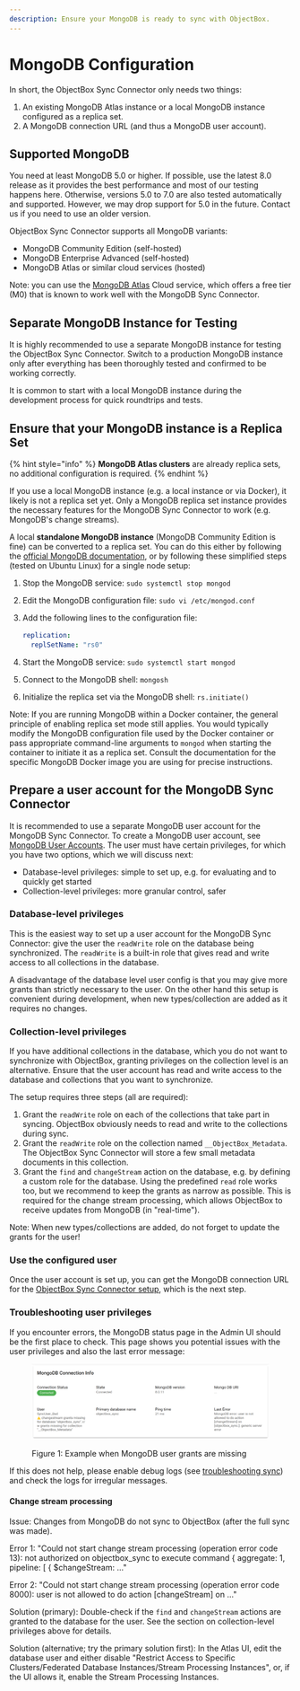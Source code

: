 ```yaml
---
description: Ensure your MongoDB is ready to sync with ObjectBox.
---
```


# MongoDB Configuration

In short, the ObjectBox Sync Connector only needs two things:

1. An existing MongoDB Atlas instance or a local MongoDB instance configured as a replica set.
2. A MongoDB connection URL (and thus a MongoDB user account).

## Supported MongoDB

You need at least MongoDB 5.0 or higher. If possible, use the latest 8.0 release as it provides the best performance and most of our testing happens here. Otherwise, versions 5.0 to 7.0 are also tested automatically and supported. However, we may drop support for 5.0 in the future. Contact us if you need to use an older version.

ObjectBox Sync Connector supports all MongoDB variants:

* MongoDB Community Edition (self-hosted)
* MongoDB Enterprise Advanced (self-hosted)
* MongoDB Atlas or similar cloud services (hosted)

Note: you can use the [MongoDB Atlas](https://www.mongodb.com/products/platform/atlas-database) Cloud service, which offers a free tier (M0) that is known to work well with the MongoDB Sync Connector.

## Separate MongoDB Instance for Testing

It is highly recommended to use a separate MongoDB instance for testing the ObjectBox Sync Connector. Switch to a production MongoDB instance only after everything has been thoroughly tested and confirmed to be working correctly.

It is common to start with a local MongoDB instance during the development process for quick roundtrips and tests.

## Ensure that your MongoDB instance is a Replica Set

{% hint style="info" %}
**MongoDB Atlas clusters** are already replica sets, no additional configuration is required.
{% endhint %}

If you use a local MongoDB instance (e.g. a local instance or via Docker), it likely is not a replica set yet.
Only a MongoDB replica set instance provides the necessary features for the MongoDB Sync Connector to work (e.g. MongoDB's change streams).

A local **standalone MongoDB instance** (MongoDB Community Edition is fine) can be converted to a replica set. You can do this either by following the [official MongoDB documentation](https://www.mongodb.com/docs/manual/tutorial/convert-standalone-to-replica-set/), or by following these simplified steps (tested on Ubuntu Linux) for a single node setup:

1. Stop the MongoDB service: `sudo systemctl stop mongod`
2. Edit the MongoDB configuration file: `sudo vi /etc/mongod.conf`
3.  Add the following lines to the configuration file:

    ```yaml
    replication:
      replSetName: "rs0"
    ```
4. Start the MongoDB service: `sudo systemctl start mongod`
5. Connect to the MongoDB shell: `mongosh`
6. Initialize the replica set via the MongoDB shell: `rs.initiate()`

Note: If you are running MongoDB within a Docker container, the general principle of enabling replica set mode still applies. You would typically modify the MongoDB configuration file used by the Docker container or pass appropriate command-line arguments to `mongod` when starting the container to initiate it as a replica set. Consult the documentation for the specific MongoDB Docker image you are using for precise instructions.

## Prepare a user account for the MongoDB Sync Connector

It is recommended to use a separate MongoDB user account for the MongoDB Sync Connector. To create a MongoDB user account, see [MongoDB User Accounts](https://www.mongodb.com/docs/manual/tutorial/create-users/).
The user must have certain privileges, for which you have two options, which we will discuss next:

* Database-level privileges: simple to set up, e.g. for evaluating and to quickly get started
* Collection-level privileges: more granular control, safer

### Database-level privileges

This is the easiest way to set up a user account for the MongoDB Sync Connector:
give the user the `readWrite` role on the database being synchronized.
The `readWrite` is a built-in role that gives read and write access to all collections in the database.

A disadvantage of the database level user config is that you may give more grants than strictly necessary to the user.
On the other hand this setup is convenient during development, when new types/collection are added as it requires no changes.

### Collection-level privileges

If you have additional collections in the database, which you do not want to synchronize with ObjectBox, granting privileges on the collection level is an alternative. 
Ensure that the user account has read and write access to the database and collections that you want to synchronize.

The setup requires three steps (all are required):

1. Grant the `readWrite` role on each of the collections that take part in syncing.
   ObjectBox obviously needs to read and write to the collections during sync.
2. Grant the `readWrite` role on the collection named `__ObjectBox_Metadata`.
   The ObjectBox Sync Connector will store a few small metadata documents in this collection.
3. Grant the `find` and `changeStream` action on the database, e.g. by defining a custom role for the database.
   Using the predefined `read` role works too, but we recommend to keep the grants as narrow as possible.
   This is required for the change stream processing, which allows ObjectBox to receive updates from MongoDB (in "real-time").

Note: When new types/collections are added, do not forget to update the grants for the user!

### Use the configured user 

Once the user account is set up, you can get the MongoDB connection URL for the [ObjectBox Sync Connector setup](objectbox-sync-connector-setup.md), which is the next step.

### Troubleshooting user privileges

If you encounter errors, the MongoDB status page in the Admin UI should be the first place to check.
This page shows you potential issues with the user privileges and also the last error message:

<figure><img src="../.gitbook/assets/mongodb-connection-user-grants-missing.png" alt="ObjectBox MongoDB User grants missing"><figcaption><p>Figure 1: Example when MongoDB user grants are missing</p></figcaption></figure>

If this does not help, please enable debug logs (see [troubleshooting sync](../troubleshooting-sync.md)) and check the logs for irregular messages.

#### Change stream processing

Issue: Changes from MongoDB do not sync to ObjectBox (after the full sync was made).

Error 1: "Could not start change stream processing (operation error code 13): not authorized on objectbox_sync to execute command { aggregate: 1, pipeline: [ { $changeStream: ..."

Error 2: "Could not start change stream processing (operation error code 8000): user is not allowed to do action [changeStream] on ..."

Solution (primary): Double-check if the `find` and `changeStream` actions are granted to the database for the user. See the section on collection-level privileges above for details. 

Solution (alternative; try the primary solution first): In the Atlas UI, edit the database user and either disable "Restrict Access to Specific Clusters/Federated Database Instances/Stream Processing Instances", or, if the UI allows it, enable the Stream Processing Instances.
